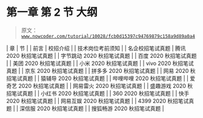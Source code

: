 # 第一章 第 2 节 大纲

> 原文：[`www.nowcoder.com/tutorial/10028/fcb0d15397c94769879c158a9d89a0a4`](https://www.nowcoder.com/tutorial/10028/fcb0d15397c94769879c158a9d89a0a4)

 | 章 | 节 |
| 前言 | 校招介绍 |
| 技术岗位考前须知 |
| 名企校招笔试真题 | 腾讯 2020 秋招笔试真题 |
| 字节跳动 2020 秋招笔试真题 |
| 百度 2020 秋招笔试真题 |
| 美团 2020 秋招笔试真题 |
| 小米 2020 秋招笔试真题 |
| vivo 2020 秋招笔试真题 |
| 京东 2020 秋招笔试真题 |
| 拼多多 2020 秋招笔试真题 |
| 网易 2020 秋招笔试真题 |
| 猿辅导 2020 秋招笔试真题 |
| 哔哩哔哩 2020 秋招笔试真题 |
| 爱奇艺 2020 秋招笔试真题 |
| 网易雷火 2020 秋招笔试真题 |
| 盛趣游戏 2020 秋招笔试真题 |
| 小红书 2020 秋招笔试真题 |
| 360 2020 秋招笔试真题 |
| 快手 2020 秋招笔试真题 |
| 网易互娱 2020 秋招笔试真题 |
| 4399 2020 秋招笔试真题 |
| 深信服 2020 秋招笔试真题 |
| 搜狐畅游 2020 秋招笔试真题 |